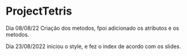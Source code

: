 # ProjectTetris

Dia 08/08/22
Criação dos metodos, fpoi adicionado os atributos e os metodos.

Dia 23/08/2022
iniciou o style, e fez o index de acordo com os slides. 
